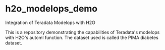 # h2o_modelops_demo
Integration of Teradata Modelops with H2O 

This is a repository demonstrating the capabilities of Teradata's modelops with H2O's automl function. The dataset used is called the PIMA diabetes dataset.
